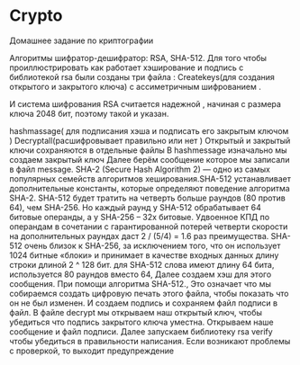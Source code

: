 # Crypto
Домашнее задание по криптографии

Алгоритмы шифратор-дешифратор: RSA, SHA-512.
Для того чтобы проиллюстрировать как работает хэширование и подпись с библиотекой rsa были созданы три файла :
Createkeys(для создания открытого и закрытого ключа) с ассиметричным шифрованием .

И система шифрования RSA считается надежной , начиная с размера ключа 2048 бит, поэтому такой и указан.

hashmassage( для подписания хэша и подписать его закрытым ключом )
Decryptall(расшифровывает правильно или нет )
Открытый и закрытый ключи сохраняются в отдельные файлы
В hashmessage изначально мы создаем закрытый ключ
Далее берём сообщение которое мы записали в файл message.
SHA-2 (Secure Hash Algorithm 2) — одно из самых популярных семейств алгоритмов хеширования.SHA-512 устанавливает дополнительные константы, которые определяют поведение алгоритма SHA-2.
SHA-512 будет тратить на четверть больше раундов (80 против 64), чем SHA-256. Но каждый раунд у SHA-512 обрабатывает 64 битовые операнды, а у SHA-256 – 32х битовые. Удвоенное КПД по операндам в сочетании с гарантированной потерей четверти скорости на дополнительных раундах даст 2 / (5/4) = 1.6 раз преимущества.
SHA-512 очень близок к SHA-256, за исключением того, что он использует 1024 битные «блоки» и принимает в качестве входных данных длину строки длиной 2 ^ 128 бит.
для SHA-512 слова имеют длину 64 бита,
используется 80 раундов вместо 64,
Далее создаем хэш для этого сообщения. При помощи алгоритма SHA-512., Это означает что мы собираемся создать цифровую печать этого файла, чтобы показать что он не был изменен.
И создаем подпись и сохраняем файл подписи в файл.
В файле decrypt мы открываем наш открытый ключ, чтобы убедиться что подпись закрытого ключа уместна. Открываем наше сообщение и файл подписи. Далее запускаем библиотеку rsa verify чтобы убедиться в правильности написания. Если возникают проблемы с проверкой, то выходит предупреждение
